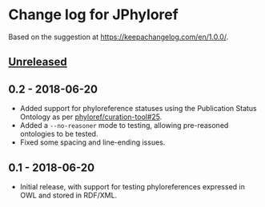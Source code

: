# Change log for JPhyloref

Based on the suggestion at https://keepachangelog.com/en/1.0.0/.

## [Unreleased]

## 0.2 - 2018-06-20
- Added support for phyloreference statuses using the Publication Status Ontology
  as per [phyloref/curation-tool#25](https://github.com/phyloref/curation-tool/issues/25).
- Added a `--no-reasoner` mode to testing, allowing pre-reasoned ontologies to be
  tested.
- Fixed some spacing and line-ending issues.

## 0.1 - 2018-06-20
- Initial release, with support for testing phyloreferences expressed in OWL
  and stored in RDF/XML.

[Unreleased]: https://github.com/phyloref/jphyloref/compare/v0.2...HEAD
